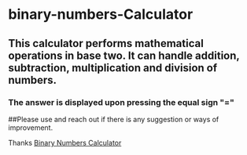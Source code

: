 # binary-numbers-Calculator

## This calculator performs mathematical operations in base two. It can handle addition, subtraction, multiplication and division of numbers.

### The answer is displayed upon pressing the equal sign "="

##Please use and reach out if there is any suggestion or ways of improvement.

Thanks
[Binary Numbers Calculator](https://bestbynature.github.io/binary-numbers-Calculator/)
